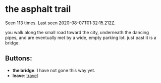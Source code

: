 # the asphalt trail

Seen 113 times. Last seen 2020-08-07T01:32:15.212Z.

you walk along the small road toward the city, underneath the dancing pipes, and are eventually met by a wide, empty parking lot. just past it is a bridge.

## Buttons:

- **the bridge**: I have not gone this way yet.
- **leave**: [travel](travel-travel.md)